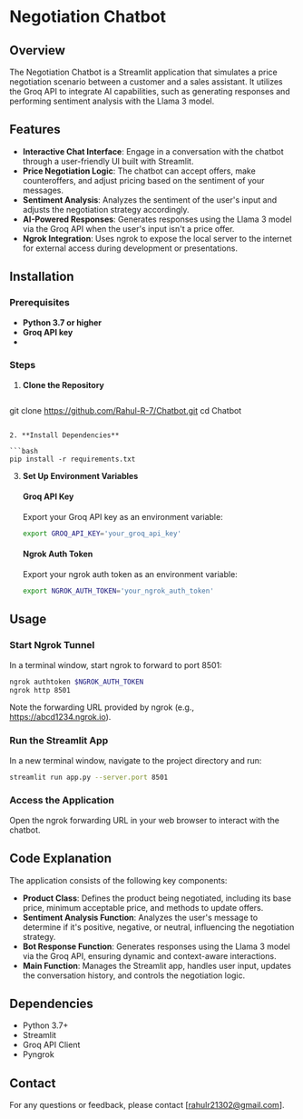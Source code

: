 
# Negotiation Chatbot

## Overview

The Negotiation Chatbot is a Streamlit application that simulates a price negotiation scenario between a customer and a sales assistant. It utilizes the Groq API to integrate AI capabilities, such as generating responses and performing sentiment analysis with the Llama 3 model.

## Features

- **Interactive Chat Interface**: Engage in a conversation with the chatbot through a user-friendly UI built with Streamlit.
- **Price Negotiation Logic**: The chatbot can accept offers, make counteroffers, and adjust pricing based on the sentiment of your messages.
- **Sentiment Analysis**: Analyzes the sentiment of the user's input and adjusts the negotiation strategy accordingly.
- **AI-Powered Responses**: Generates responses using the Llama 3 model via the Groq API when the user's input isn't a price offer.
- **Ngrok Integration**: Uses ngrok to expose the local server to the internet for external access during development or presentations.

## Installation

### Prerequisites

- **Python 3.7 or higher**
- **Groq API key**
- 

### Steps

1. **Clone the Repository**

   ```bash
  git clone https://github.com/Rahul-R-7/Chatbot.git
  cd Chatbot
   ```

2. **Install Dependencies**

   ```bash
   pip install -r requirements.txt
   ```

3. **Set Up Environment Variables**

   #### Groq API Key

   Export your Groq API key as an environment variable:

   ```bash
   export GROQ_API_KEY='your_groq_api_key'
   ```

   #### Ngrok Auth Token

   Export your ngrok auth token as an environment variable:

   ```bash
   export NGROK_AUTH_TOKEN='your_ngrok_auth_token'
   ```

## Usage

### Start Ngrok Tunnel

In a terminal window, start ngrok to forward to port 8501:

```bash
ngrok authtoken $NGROK_AUTH_TOKEN
ngrok http 8501
```

Note the forwarding URL provided by ngrok (e.g., https://abcd1234.ngrok.io).

### Run the Streamlit App

In a new terminal window, navigate to the project directory and run:

```bash
streamlit run app.py --server.port 8501
```

### Access the Application

Open the ngrok forwarding URL in your web browser to interact with the chatbot.

## Code Explanation

The application consists of the following key components:

- **Product Class**: Defines the product being negotiated, including its base price, minimum acceptable price, and methods to update offers.
- **Sentiment Analysis Function**: Analyzes the user's message to determine if it's positive, negative, or neutral, influencing the negotiation strategy.
- **Bot Response Function**: Generates responses using the Llama 3 model via the Groq API, ensuring dynamic and context-aware interactions.
- **Main Function**: Manages the Streamlit app, handles user input, updates the conversation history, and controls the negotiation logic.

## Dependencies

- Python 3.7+
- Streamlit
- Groq API Client
- Pyngrok


## Contact

For any questions or feedback, please contact [rahulr21302@gmail.com].
